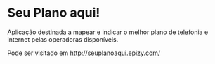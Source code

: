# Seu Plano aqui!
Aplicação destinada a mapear e indicar o melhor plano de telefonia e internet pelas operadoras disponíveis.

Pode ser visitado em http://seuplanoaqui.epizy.com/

